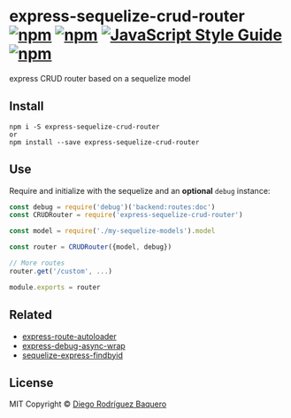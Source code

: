 # express-sequelize-crud-router [![npm](https://img.shields.io/npm/v/express-sequelize-crud-router.svg?style=flat-square)](https://www.npmjs.com/package/express-sequelize-crud-router) [![npm](https://img.shields.io/npm/dm/express-sequelize-crud-router.svg?style=flat-square)](https://www.npmjs.com/package/express-sequelize-crud-router) [![JavaScript Style Guide](https://img.shields.io/badge/code_style-standard-brightgreen.svg?style=flat-square)](https://standardjs.com) [![npm](https://img.shields.io/npm/l/express-sequelize-crud-router.svg?style=flat-square)](LICENSE)
express CRUD router based on a sequelize model

## Install

```
npm i -S express-sequelize-crud-router
or
npm install --save express-sequelize-crud-router
```

## Use

Require and initialize with the sequelize and an **optional** `debug` instance:

```js
const debug = require('debug')('backend:routes:doc')
const CRUDRouter = require('express-sequelize-crud-router')

const model = require('./my-sequelize-models').model

const router = CRUDRouter({model, debug})

// More routes
router.get('/custom', ...)

module.exports = router
```

## Related

- [express-route-autoloader](https://github.com/DiegoRBaquero/express-route-autoloader)
- [express-debug-async-wrap](https://github.com/DiegoRBaquero/express-debug-async-wrap)
- [sequelize-express-findbyid](https://github.com/DiegoRBaquero/sequelize-express-findbyid)

## License

MIT Copyright © [Diego Rodríguez Baquero](https://diegorbaquero.com)
